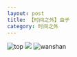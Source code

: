 ```yaml
---
layout: post
title: 【时间之外】虫子
category: 时间之外
---
```

![top](http://rjbwi03xh.hd-bkt.clouddn.com/img/top-220325-2.png)
![](http://rjbwd52rw.hd-bkt.clouddn.com/img/inspire-220530-1.jpg)
![wanshan](http://rjbwi03xh.hd-bkt.clouddn.com/img/wanshan.png)
  




